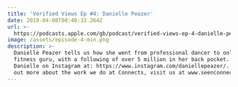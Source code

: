 ```yaml
---
title: 'Verified Views Ep #4: Danielle Peazer'
date: 2019-04-08T08:40:33.264Z
url: >-
  https://podcasts.apple.com/gb/podcast/verified-views-ep-4-danielle-peazer/id1449998981?i=1000434116719
image: /assets/episode-4-min.png
description: >-
  Danielle Peazer tells us how she went from professional dancer to online
  fitness guru, with a following of over 5 million in her back pocket. Find
  Danielle on Instagram at: https://www.instagram.com/daniellepeazer/. To find
  out more about the work we do at Connects, visit us at www.seenconnects.com.
---
```


